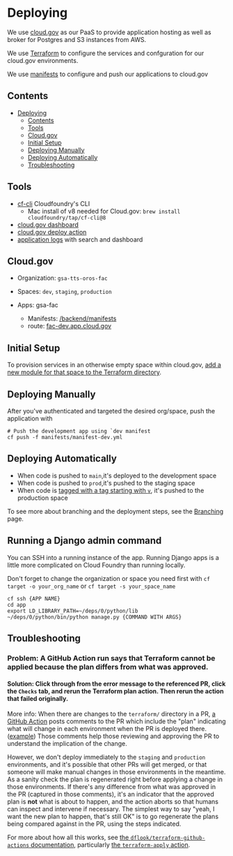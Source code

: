 # Deploying

We use [cloud.gov](https://cloud.gov/) as our PaaS to provide application hosting as well as broker for Postgres and S3 instances from AWS.

We use [Terraform](https://github.com/GSA-TTS/FAC/tree/main/terraform) to configure the services and confguration for our cloud.gov environments.

We use [manifests](https://docs.cloudfoundry.org/devguide/deploy-apps/manifest.html) to configure and push our applications to cloud.gov

## Contents

- [Deploying](#deploying)
  - [Contents](#contents)
  - [Tools](#tools)
  - [Cloud.gov](#cloudgov)
  - [Initial Setup](#initial-setup)
  - [Deploying Manually](#deploying-manually)
  - [Deploying Automatically](#deploying-automatically)
  - [Troubleshooting](#troubleshooting)

## Tools

- [cf-cli](https://docs.cloudfoundry.org/cf-cli/) Cloudfoundry's CLI
  - Mac install of v8 needed for Cloud.gov: `brew install cloudfoundry/tap/cf-cli@8`
- [cloud.gov dashboard](https://www.cloud.gov)
- [cloud.gov deploy action](https://github.com/18F/cg-deploy-action)
- [application logs](https://logs.fr.cloud.gov/) with search and dashboard

## Cloud.gov

- Organization: `gsa-tts-oros-fac`
- Spaces: `dev`, `staging`, `production`

- Apps: gsa-fac
    - Manifests: [/backend/manifests](../backend/manifests)
    - route: [fac-dev.app.cloud.gov](https://fac-dev.app.cloud.gov)

## Initial Setup

To provision services in an otherwise empty space within cloud.gov, [add a new module for that space to the Terraform directory](https://github.com/GSA-TTS/FAC/tree/main/terraform#structure).

## Deploying Manually

After you've authenticated and targeted the desired org/space, push the application with

```shell
# Push the development app using `dev manifest
cf push -f manifests/manifest-dev.yml
```

## Deploying Automatically

* When code is pushed to `main`,it's deployed to the development space
* When code is pushed to `prod`,it's pushed to the staging space
* When code is [tagged with a tag starting with `v`](https://github.com/GSA-TTS/FAC/blob/main/docs/branching.md#steps), it's pushed to the production space

To see more about branching and the deployment steps, see the [Branching](branching.md) page.

## Running a Django admin command

You can SSH into a running instance of the app. Running Django apps is a little more complicated on Cloud Foundry than running locally.

Don't forget to change the organization or space you need first with `cf target -o your_org_name` or `cf target -s your_space_name`

```shell
cf ssh {APP NAME}
cd app
export LD_LIBRARY_PATH=~/deps/0/python/lib
~/deps/0/python/bin/python manage.py {COMMAND WITH ARGS}
```

## Troubleshooting

### Problem: A GitHub Action run says that Terraform cannot be applied because the plan differs from what was approved.
#### Solution: Click through from the error message to the referenced PR, click the `Checks` tab, and rerun the Terraform plan action. Then rerun the action that failed originally.
More info: When there are changes to the `terraform/` directory in a PR, [a GitHub Action](https://github.com/GSA-TTS/FAC/blob/main/.github/workflows/terraform-plan.yml) posts comments to the PR which include the "plan" indicating what will change in each environment when the PR is deployed there. ([example](https://github.com/GSA-TTS/FAC/pull/875)) Those comments help those reviewing and approving the PR to understand the implication of the change. 

However, we don't deploy immediately to the `staging` and `production` environments, and it's possible that other PRs will get merged, or that someone will make manual changes in those environments in the meantime. As a sanity check the plan is regenerated right before applying a change in those environments. If there's any difference from what was approved in the PR (captured in those comments), it's an indicator that the approved plan is **not** what is about to happen, and the action aborts so that humans can inspect and intervene if necessary. The simplest way to say "yeah, I want the new plan to happen, that's still OK" is to go regenerate the plans being compared against in the PR, using the steps indicated.

For more about how all this works, see [the `dflook/terraform-github-actions` documentation](https://github.com/dflook/terraform-github-actions), particularly [the `terraform-apply` action](https://github.com/dflook/terraform-github-actions/tree/main/terraform-apply).
